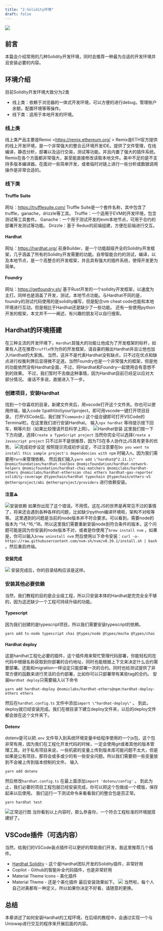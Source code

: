 ```yaml
---
title: "2-Solidity环境"
draft: false
---
```

![](/images/primary_banner.png)
## 前言
本篇会介绍常用的几种Solidity开发环境，同时会推荐一种最为合适的开发环境并且安装必要的内容。
## 环境介绍
目前Solidity开发环境大致分为2类
* 线上类：依赖于浏览器的一体式开发环境，可以方便的进行debug，管理账户余额，配置环境等等操作。
* 线下类：适用于本地开发的环境。
### 线上类
线上类产品主要是Remxi <https://remix.ethereum.org/ >
Remix是ETH官方提供的线上开发环境，是一个非常强大的整合云环境开发IDE。提供了文件管理，在线编译，静态分析，部署以及运行交易，测试等功能。并且内置了强大的插件系统。
Remix在各个方面都非常强大，甚至能直接修改读取本地文件。美中不足的是不支持多版本编译器。在面对一些简单开发，或者临时对链上进行一些分析或数据调用操作是非常合适的。
### 线下类
#### Truffle Suite
网址：<https://trufflesuite.com/>
Truffle Suite是一个套件名称，其中包含了truffle，ganache，drizzle等工具。
Truffle：一个适用于EVM的开发环境，包含测试等工具套件。
Ganache：一个用于测试开发的evm本地节点，可用于合约的部署开发测试等功能。
Drizzle：基于 Redux的前端组建，方便在前端进行交互。
#### Hardhat
网址：<https://hardhat.org/>
前身Builder，是一个功能超级齐全的Solidity开发框架，几乎涵盖了所有的Solidity开发需要的功能。自带智能合约的测试，编译，以及本地节点，是一个高整合的开发框架，并且具有强大的插件系统，使得开发更为简单。
#### Foundry
网址：<https://getfoundry.sh/>
基于Rust开发的一个solidity开发框架，以速度为主打。同样也是涵盖了开发，测试，本地节点功能。与Hardhat不同的是，foundry的测试代码使用的是solidity编写，但是配合vm cheat code也能和本地环境进行互动。但是相比于Hardhat还是缺少了一些功能。
还有一些使用python开发的框架，本文并不一一阐述，有兴趣的朋友可以自行搜索。
## Hardhat的环境搭建
在三种主流的开发环境下，`Hardhat`其强大的功能让他成为了开发框架的标杆，如果有人还在推荐`truffle`作为你的开发框架，请自豪的搬出Hardhat并且让他也加入Hardhat的大家族。
当然，这并不是代表Hardhat没有缺点，只不过在优点和缺点进行权衡利弊后显得微不足道。当然Foundry也是一个非常强大的框架，但是他的功能依然没有Hardhat全面，不过，将Hardhat和Foundry一起使用会有意想不到的效果。
不过，我们暂时不去做这种事情，因为Hardhat目前已经足以应对大部分情况。
废话不多说，直接进入下一步。
### 创建项目，安装Hardhat
找到一个你喜欢的目录，新建文件夹后，用vscode打开这个文件夹。你也可以使用终端，输入code \\\\path\\\\to\\\\your\\\\project，即可用vscode一键打开项目目录。
打开VSCode后，我们按下`Command+J` 这个组合键即可打开VSCode的Terminal栏。在这里我们进行安装Hardhat。
输入`npx hardhat` 等待提示按下回车，稍等片刻（如果比较慢请开启科学上网）。
![Hardhat安装](https://images.mirror-media.xyz/publication-images/BDvwHE1tPZSRGMWxon-LD.png?height=784&width=2020)
这里我们按一下 下方向键，选择`Create a TypeScript project` 当然你完全可以选择`Create a Javascript project` 只不过并不是很推荐，因为TS在多人协作比JS具有更多的优势。
![完成初步设定](https://images.mirror-media.xyz/publication-images/SZFQonj_2FBHm4tTqPhye.png?height=730&width=2184)
按照提示完成初步设定，不过注意要在`Do you want to install this sample project's dependencies with npm` 时输入n。因为我们需要用`Yarn`来管理依赖。
然后我们输入`yarn add \"hardhat@^2.11.1\" @nomicfoundation/hardhat-toolbox @nomicfoundation/hardhat-network-helpers @nomicfoundation/hardhat-chai-matchers @nomiclabs/hardhat-ethers @nomiclabs/hardhat-etherscan chai ethers hardhat-gas-reporter solidity-coverage @typechain/hardhat typechain @typechain/ethers-v5 @ethersproject/abi @ethersproject/providers` 进行依赖安装。
#### 注意⚠️
![安装依赖](https://images.mirror-media.xyz/publication-images/ksB0tBOwTZhNP7BhVaz1Y.png?height=318&width=2362)
如果你出现了这个错误。不用慌，这在JS的世界是再常见不过的事情了，将来还会遇到各种各样的问题，比如缺少python编译环境啦，架构不对啦等等。
这里遇到的问题是当前的node版本并不符合要求。可以看到，需要node的版本为 ^14,^16,^18。所以这里我们需要重新安装node到符合条件的版本，这个问题可能是因为你安装的node版本不对，或者是你使用了`brew install nvm` ，如果是，你可以输入`brew uninstall nvm` 然后使用以下命令安装：`curl -o- https://raw.githubusercontent.com/nvm-sh/nvm/v0.39.1/install.sh | bash` 。然后重启终端。
#### 安装完成
![](https://images.mirror-media.xyz/publication-images/Hd_YugjUfypJfQb-3fxaK.png?height=1994&width=2716)
安装完成后，你的目录结构应该是这样。
### 安装其他必要依赖
当然，我们教程的目的是企业级工程，所以只安装本体的Hardhat是完完全全不够的，因为这还缺少一个工程可持续升级的功能。
#### Typescript
因为我们创建的是typescript项目，所以我们需要安装typescript的依赖。
```
yarn add ts-node typescript chai @types/node @types/mocha @types/chai
```
#### Hardhat deploy
这是hardhat工程化必要的插件，这个插件用来帮忙管理代码部署，你能轻松的在代码中根据名称获取到你部署的合约地址，同时也能根据上下文来决定什么合约需要部署。还能和migration一样设定只能部署一次的合约。同时也给测试提供了非常方便的函数来进行灵活的合约部署，比如你可以只部署带有某些tag的合约。
安装`Hardhat deploy`只需要输入以下命令
```
yarn add hardhat-deploy @nomiclabs/hardhat-ethers@npm:hardhat-deploy-ethers ethers
```
然后在`hardhat.config.ts` 文件中添加`import \"hardhat-deploy\"` 。
到此，deploy就已经安装完成。我们在根目录下建立deploy文件夹，以后的deploy文件都会放在这个文件夹下。
#### Dotenv
dotenv是可以把`.env` 文件导入到系统环境变量中给程序使用的一个js包，这个包非常有用，因为我们在工程化开发代码的时候，一定会使用git或者其他的版本管理工具。对于私有项目来说，一些机密的变量上传到版本库可能问题不太大，但是如果是公有项目，那将会或多或少的有一些安全问题。所以我们需要把一些变量放到不会被上传到版本控制的文件。
输入
```
yarn add dotenv
```
然后修改`hardhat.config.ts` 在最上面添加`import 'dotenv/config'` 。
到此为止，我们必要的项目工程包就已经安装完成，你可以把这个包做成一个模版，保存起来以后使用。
我们运行一下测试命令来看看我们的整合包是否正常。
```
yarn hardhat test
```
![正常运行图](https://images.mirror-media.xyz/publication-images/3OVu6xEN2b4ptFstC2Di9.png?height=756&width=1486)
当你看到以上内容时，那么恭喜你，一个符合工程标准的环境就搭建好了。
## VSCode插件（可选内容）
当然，给我们的VSCode装点插件可以更好的帮助我们开发。我这里推荐几个插件。
* [Hardhat Solidity](https://marketplace.visualstudio.com/items?itemName=NomicFoundation.hardhat-solidity) - 这个是Hardhat团队开发的Solidity插件，非常好用
* Copilot - Github的智能补全代码插件，也是非常好用
* Material Theme Icons - 美化插件
* Material Theme - 还是个美化插件
最后安装效果如下。
![](https://images.mirror-media.xyz/publication-images/Ke_x5Zg84tTe5njftYfrI.png?height=1494&width=2458)
当然啦，每个人自己对美都有一种定义，所以如果你决定不好看，请随意的更换。
## 总结
本章讲述了如何安装Hardhat的工程环境，在后续的教程中，会通过实现一个与Uniswap进行交互的程序来开展后面的内容。

